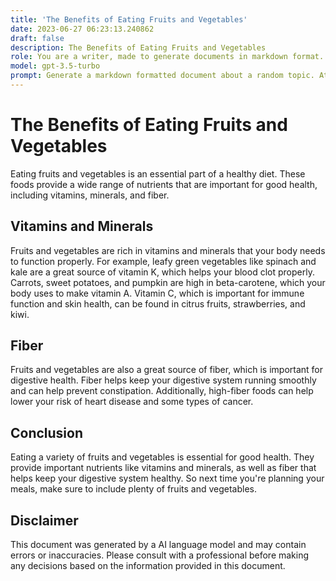 ```yaml
---
title: 'The Benefits of Eating Fruits and Vegetables'
date: 2023-06-27 06:23:13.240862
draft: false
description: The Benefits of Eating Fruits and Vegetables
role: You are a writer, made to generate documents in markdown format. It is very important that all of the documents you generate are in valid markdown format.
model: gpt-3.5-turbo
prompt: Generate a markdown formatted document about a random topic. At the bottom, include a disclaimer explaining that the document was generated by you. The first line of the document should be the title. Make sure that the entire document is in proper markdown format, using a mix of various tags to make the document visually appealing.
---
```


# The Benefits of Eating Fruits and Vegetables
Eating fruits and vegetables is an essential part of a healthy diet. These foods provide a wide range of nutrients that are important for good health, including vitamins, minerals, and fiber.

## Vitamins and Minerals
Fruits and vegetables are rich in vitamins and minerals that your body needs to function properly. For example, leafy green vegetables like spinach and kale are a great source of vitamin K, which helps your blood clot properly. Carrots, sweet potatoes, and pumpkin are high in beta-carotene, which your body uses to make vitamin A. Vitamin C, which is important for immune function and skin health, can be found in citrus fruits, strawberries, and kiwi.

## Fiber
Fruits and vegetables are also a great source of fiber, which is important for digestive health. Fiber helps keep your digestive system running smoothly and can help prevent constipation. Additionally, high-fiber foods can help lower your risk of heart disease and some types of cancer.

## Conclusion
Eating a variety of fruits and vegetables is essential for good health. They provide important nutrients like vitamins and minerals, as well as fiber that helps keep your digestive system healthy. So next time you're planning your meals, make sure to include plenty of fruits and vegetables.

## Disclaimer
This document was generated by a AI language model and may contain errors or inaccuracies. Please consult with a professional before making any decisions based on the information provided in this document.